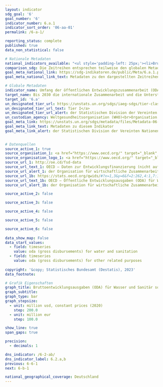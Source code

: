 ```yaml
---
layout: indicator    
sdg_goal: '6'    
goal_number: '6'    
indicator_number: 6.a.1    
indicator_sort_order: '06-aa-01'    
permalink: /6-a-1/    

reporting_status: complete    
published: true    
data_non_statistical: false    

# Nationale Metadaten    
national_indicators_available: "<ul style='padding-left: 25px;'><li>Bruttoentwicklungsausgaben (ODA) für Wasser und Sanitär</li> <li> Bruttoentwicklungsausgaben (ODA) für verwandte Zwecke</li></ul>"    
comparison_sdg: Die Zeitreihen entsprechen teilweise den globalen Metadaten.    
goal_meta_national_link: https://sdg-indikatoren.de/public/Meta/6.a.1.pdf
goal_meta_national_link_text: Metadaten zu den dargestellten Zeitreihen    

# Globale Metadaten    
indicator_name: Umfang der öffentlichen Entwicklungszusammenarbeit (ODA) für Wasser- und Sanitärversorgung, die Teil eines geregelten öffentlichen Haushaltsplans ist    
target_name: Bis 2030 die internationale Zusammenarbeit und die Unterstützung der Entwicklungsländer beim Kapazitätsaufbau für Aktivitäten und Programme im Bereich der Wasser- und Sanitärversorgung ausbauen, einschließlich der Wassersammlung und -speicherung, Entsalzung, effizienten Wassernutzung, Abwasserbehandlung, Wiederaufbereitungs- und Wiederverwendungstechnologien    
target_id: '6.a'    
un_designated_tier_url: https://unstats.un.org/sdgs/iaeg-sdgs/tier-classification/'    
un_designated_tier_url_text: Tier I</a>    
un_designated_tier_url_alert: der Statistischen Division der Vereinten Nationen    
un_custodian_agency: Weltgesundheitsorganisation (WHO)<br>Organisation für wirtschaftliche Zusammenarbeit und Entwicklung (OECD)    
goal_meta_link: https://unstats.un.org/sdgs/metadata/files/Metadata-06-0A-01.pdf    
goal_meta_link_text: Metadaten zu diesem Indikator    
goal_meta_link_alert: der Statistischen Division der Vereinten Nationen    
    

# Datenquellen
source_active_1: true
source_organisation_1: <a href="https://www.oecd.org/" target="_blank" onclick="return confirm_alert('der Organisation für wirtschaftliche Zusammenarbeit und Entwicklung','De');"> Organisation für wirtschaftliche Zusammenarbeit und Entwicklung (OECD) </a>
source_organisation_logo_1: <a href="https://www.oecd.org/" target="_blank" onclick="return confirm_alert('der Organisation für wirtschaftliche Zusammenarbeit und Entwicklung','De');"><img src="https://g205sdgs.github.io/sdg-indicators/public/OrgImgDe/oecd.png" alt="Logo oecd" style="height:60px; width:148px"/></a>
source_url_1: http://oe.cd/fsd-data
source_url_text_1: OECD – Daten zur Entwicklungsfinanzierung (nicht auf Deutsch verfügbar)
source_url_alert_1: der Organisation für wirtschaftliche Zusammenarbeit und Entwicklung
source_url_1b: https://stats.oecd.org/qwids/#?x=1,3&y=6&f=2:262,4:1,7:1,9:85,5:3,8:85&q=2:262+4:1+7:1,2+9:85+5:3+8:85+1:10+3:51,255,100,123+6:2010,2011,2012,2013,2014,2015,2016,2017,2018,2019,2020,2021
source_url_text_1b: OECD – Öffentliche Entwicklungsausgaben (ODA) für Wasser und Sanitär (nicht auf Deutsch verfügbar)
source_url_alert_1b: der Organisation für wirtschaftliche Zusammenarbeit und Entwicklung

source_active_2: false

source_active_3: false

source_active_4: false

source_active_5: false

source_active_6: false
    
data_show_map: False    
data_start_values: 
  - field: timeseries
    value: oda (gross disbursements) for water and sanitation
  - field: timeseries
    value: oda (gross disbursements) for other related purposes    
    
copyright: '&copy; Statistisches Bundesamt (Destatis), 2023'    
data_footnote:     

# Grafik Eigenschaften    
graph_title: Bruttoentwicklungsausgaben (ODA) für Wasser und Sanitär sowie verwandte Zwecke
graph_subtitle:     
graph_type: bar
graph_stepsize: 
  - unit: million usd, constant prices (2020)
    step: 200.0
  - unit: million eur
    step: 100.0    

show_line: true
span_gaps: true

precision:
  - decimals: 1    

dns_indicator: /6-2-ab/
dns_indicator_label: 6.2.a,b
previous: 6-6-1    
next: 6-b-1    

national_geographical_coverage: Deutschland    
---
```


<span></span>